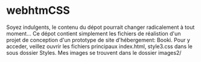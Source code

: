 # webhtmCSS
Soyez indulgents, le contenu du dépot pourrait changer radicalement à tout moment...
Ce dépot contient simplement les fichiers de réalistion d'un projet de conception d'un prototype de site d'hébergement: Booki. 
Pour y acceder, veillez ouvrir les fichiers principaux index.html, style3.css dans le sous dossier Styles. Mes images se trouvent dans le dossier images2/
